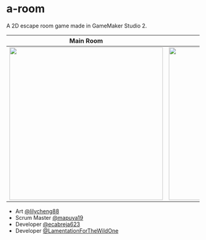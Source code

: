 # a-room

A 2D escape room game made in GameMaker Studio 2.

Main Room                  |  Bomb Keypad
:-------------------------:|:-------------------------:
<img src="https://user-images.githubusercontent.com/15944396/151859105-a2fb8ade-6a75-4b4d-8df1-2c2a9b0293dc.png" width="400">  |  <img src="https://user-images.githubusercontent.com/15944396/151859531-d3b04d4f-0f80-453a-a977-916dd76a0b5d.png" width="400">

- Art [@lilycheng88](https://github.com/lilycheng88)
- Scrum Master [@mapuya19](https://github.com/mapuya19)
- Developer [@ecabreja623](https://github.com/ecabreja623)
- Developer [@LamentationForTheWildOne](https://github.com/LamentationForTheWildOne)
